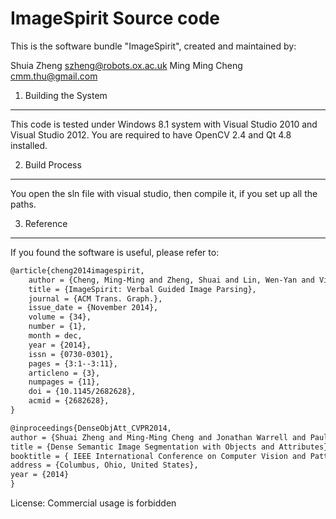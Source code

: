 # ImageSpirit Source code
This is the software bundle "ImageSpirit", created and maintained by:

  Shuia Zheng <szheng@robots.ox.ac.uk>
  Ming Ming Cheng <cmm.thu@gmail.com>


1. Building the System
----------------------
This code is tested under Windows 8.1 system with Visual Studio 2010 and Visual Studio 2012. You are required to have OpenCV 2.4 and Qt 4.8 installed. 



2. Build Process
----------------------
You open the sln file with visual studio, then compile it, if you set up all the paths.


3. Reference
----------------------
If you found the software is useful, please refer to:
```tex
@article{cheng2014imagespirit,
	author = {Cheng, Ming-Ming and Zheng, Shuai and Lin, Wen-Yan and Vineet, Vibhav and Sturgess, Paul and Crook, Nigel and Mitra, Niloy J. and Torr, Philip},
	title = {ImageSpirit: Verbal Guided Image Parsing},
	journal = {ACM Trans. Graph.},
	issue_date = {November 2014},
	volume = {34},
	number = {1},
	month = dec,
	year = {2014},
	issn = {0730-0301},
	pages = {3:1--3:11},
	articleno = {3},
	numpages = {11},
	doi = {10.1145/2682628},
	acmid = {2682628},
}
```
```tex
@inproceedings{DenseObjAtt_CVPR2014,
author = {Shuai Zheng and Ming-Ming Cheng and Jonathan Warrell and Paul Sturgess and Vibhav Vineet and Carsten Rother and Philip H. S. Torr},
title = {Dense Semantic Image Segmentation with Objects and Attributes},
booktitle = { IEEE International Conference on Computer Vision and Pattern Recognition (CVPR)},
address = {Columbus, Ohio, United States},
year = {2014}
}
```

License:
Commercial usage is forbidden 
